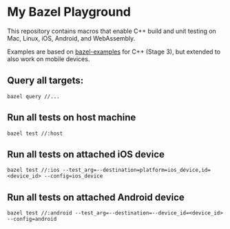 # My Bazel Playground

This repository contains macros that enable C++ build and unit testing on Mac, Linux, iOS, Android, and WebAssembly.

Examples are based on [bazel-examples](https://github.com/bazelbuild/examples) for C++ (Stage 3), but extended to also work on mobile devices.

## Query all targets:

```
bazel query //...
```

## Run all tests on host machine

```
bazel test //:host 
```

## Run all tests on attached iOS device

```
bazel test //:ios --test_arg=--destination=platform=ios_device,id=<device_id> --config=ios_device
```

## Run all tests on attached Android device

```
bazel test //:android --test_arg=--destination=--device_id=<device_id> --config=android
```

